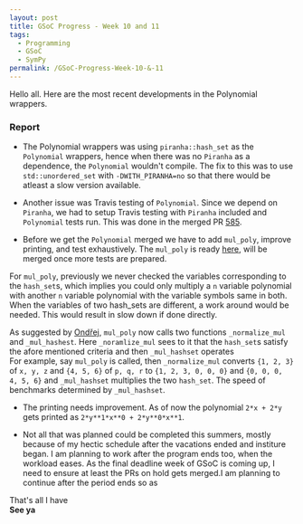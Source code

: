 ```yaml
---
layout: post
title: GSoC Progress - Week 10 and 11
tags:
  - Programming
  - GSoC
  - SymPy
permalink: /GSoC-Progress-Week-10-&-11
---	
```


Hello all. Here are the most recent developments in the Polynomial wrappers.

### Report

* The Polynomial wrappers was using `piranha::hash_set` as the `Polynomial` wrappers, hence when there was no `Piranha` as a dependence, the `Polynomial` wouldn't compile. The fix to this was to use `std::unordered_set` with `-DWITH_PIRANHA=no` so that there would be atleast a slow version available.

* Another issue was Travis testing of `Polynomial`. Since we depend on `Piranha`, we had to setup Travis testing with `Piranha` included and `Polynomial` tests run. This was done in the merged PR [585](https://github.com/sympy/symengine/pull/585).

* Before we get the `Polynomial` merged we have to add `mul_poly`, improve printing, and test exhaustively. The `mul_poly` is ready [here](https://github.com/shivamvats/symengine/pull/4), will be merged once more tests are prepared.

For `mul_poly`, previously we never checked the variables corresponding to the `hash_set`s, which implies you could only multiply a `n` variable polynomial with another `n` variable polynomial with the variable symbols same in both. When the variables of two hash_sets are different, a work around would be needed. This would result in slow down if done directly.

As suggested by [Ondřej](https://github.com/certik), `mul_poly` now calls two functions `_normalize_mul` and `_mul_hashest`. Here `_noramlize_mul` sees to it that the `hash_set`s satisfy the afore mentioned criteria and then `_mul_hashset` operates  <br/>
For example, say `mul_poly` is called,
then `_normalize_mul` converts `{1, 2, 3}` of `x, y, z` and `{4, 5, 6}` of `p, q, r` to `{1, 2, 3, 0, 0, 0}` and `{0, 0, 0, 4, 5, 6}`
and `_mul_hashset` multiplies the two `hash_set`. The speed of benchmarks determined by `_mul_hashset`.

* The printing needs improvement. As of now the polynomial `2*x + 2*y` gets printed as `2*y**1*x**0 + 2*y**0*x**1`.

* Not all that was planned could be completed this summers, mostly because of my hectic schedule after the vacations ended and institure began. I am planning to work after the program ends too, when the workload eases. As the final deadline week of GSoC is coming up, I need to ensure at least the PRs on hold gets merged.I am planning to continue after the period ends so as 

That's all I have <br/>
**See ya**
